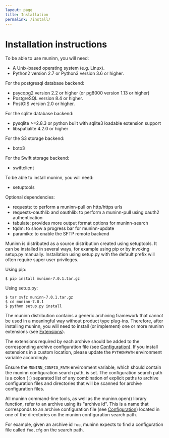 ```yaml
---
layout: page
title: Installation
permalink: /install/
---
```


# Installation instructions

To be able to use muninn, you will need:
  - A Unix-based operating system (e.g. Linux).
  - Python2 version 2.7 or Python3 version 3.6 or higher.

For the postgresql database backend:
  - psycopg2 version 2.2 or higher (or pg8000 version 1.13 or higher)
  - PostgreSQL version 8.4 or higher.
  - PostGIS version 2.0 or higher.

For the sqlite database backend:
  - pysqlite >=2.8.3 or python built with sqlite3 loadable extension support
  - libspatialite 4.2.0 or higher

For the S3 storage backend:
  - boto3

For the Swift storage backend:
  - swiftclient

To be able to install muninn, you will need:
  - setuptools

Optional dependencies:
  - requests: to perform a muninn-pull on http/https urls
  - requests-oauthlib and oauthlib: to perform a muninn-pull using oauth2
    authentication
  - tabulate: provides more output format options for muninn-search
  - tqdm: to show a progress bar for muninn-update
  - paramiko: to enable the SFTP remote backend


Muninn is distributed as a source distribution created using setuptools.
It can be installed in several ways, for example using pip or by invoking
setup.py manually. Installation using setup.py with the default prefix will
often require super user privileges.

Using pip:

```
$ pip install muninn-7.0.1.tar.gz
```

Using setup.py:

```
$ tar xvfz muninn-7.0.1.tar.gz
$ cd muninn-7.0.1
$ python setup.py install
```

The muninn distribution contains a generic archiving framework that cannot be
used in a meaningful way without product type plug-ins. Therefore, after
installing muninn, you will need to install (or implement) one or more muninn
extensions (see [Extensions](../extensions)).

The extensions required by each archive should be added to the corresponding
archive configuration file (see [Configuration](../config)). If you
install extensions in a custom location, please update the ``PYTHONPATH``
environment variable accordingly.

Ensure the ``MUNINN_CONFIG_PATH`` environment variable, which should contain
the muninn configuration search path, is set. The configuration search path is
a colon (``:``) separated list of any combination of explicit paths to archive
configuration files and directories that will be scanned for archive
configuration files.

All muninn command-line tools, as well as the muninn.open() library function,
refer to an archive using its "archive id". This is a name that corresponds to
an archive configuration file (see [Configuration](../config))
located in one of the directories on the muninn configuration search path.

For example, given an archive id ``foo``, muninn expects to find a
configuration file called ``foo.cfg`` on the search path.

